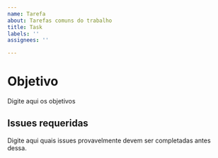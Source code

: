 ```yaml
---
name: Tarefa
about: Tarefas comuns do trabalho
title: Task
labels: ''
assignees: ''

---
```


# Objetivo
Digite aqui os objetivos

## Issues requeridas
Digite aqui quais issues provavelmente devem ser completadas antes dessa.
